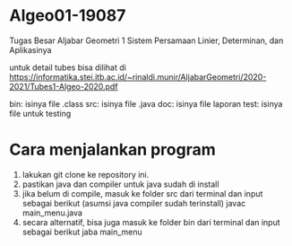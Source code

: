 # Algeo01-19087
Tugas Besar Aljabar Geometri 1
Sistem Persamaan Linier, Determinan, dan Aplikasinya

untuk detail tubes bisa dilihat di
https://informatika.stei.itb.ac.id/~rinaldi.munir/AljabarGeometri/2020-2021/Tubes1-Algeo-2020.pdf


bin: isinya file .class
src: isinya file .java
doc: isinya file laporan
test: isinya file untuk testing

# Cara menjalankan program
1. lakukan git clone ke repository ini.
2. pastikan java dan compiler untuk java sudah di install
3. jika belum di compile, masuk ke folder src dari terminal dan input sebagai berikut (asumsi java compiler sudah terinstall)
   javac main_menu.java
4. secara alternatif, bisa juga masuk ke folder bin dari terminal dan input sebagai berikut
   jaba main_menu

